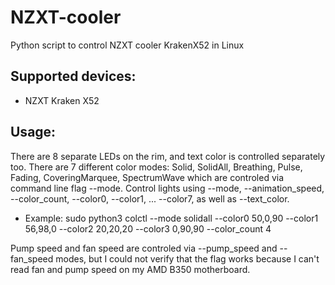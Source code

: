 # NZXT-cooler
Python script to control NZXT cooler KrakenX52 in Linux

## Supported devices:

- NZXT Kraken X52
 
## Usage:

There are 8 separate LEDs on the rim, and text color is controlled separately too. There are 7 different color modes:
Solid, SolidAll, Breathing, Pulse, Fading, CoveringMarquee, SpectrumWave which are controled via command line flag --mode.
Control lights using --mode, --animation_speed, --color_count, --color0, --color1, ... --color7, as well as --text_color.

- Example:
 sudo python3 colctl --mode solidall --color0 50,0,90 --color1 56,98,0 --color2 20,20,20 --color3 0,90,90 --color_count 4
 
Pump speed and fan speed are controled via --pump_speed and --fan_speed modes, but I could not verify that the flag works
because I can't read fan and pump speed on my AMD B350 motherboard.
